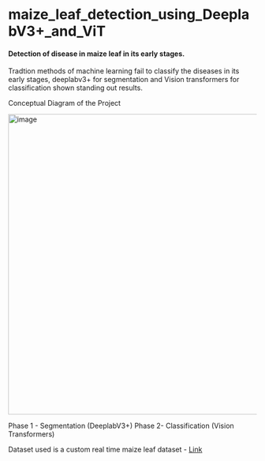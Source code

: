 # maize_leaf_detection_using_DeeplabV3+_and_ViT

#### Detection of disease in maize leaf in its early stages.
Tradtion methods of machine learning fail to classify the diseases in its early stages, deeplabv3+ for segmentation and Vision transformers for classification shown standing out results.

Conceptual Diagram of the Project

<img width="609" alt="image" src="https://user-images.githubusercontent.com/85556510/184097101-91b6c13e-0a57-405e-8423-3c9107072925.png">

Phase 1 - Segmentation (DeeplabV3+)
Phase 2- Classification (Vision Transformers)

Dataset used is a custom real time maize leaf dataset - [Link](https://drive.google.com/file/d/177QFP7iPH8StX4QNfYn3BJD1bB-tvIWv/view?usp=sharing)
